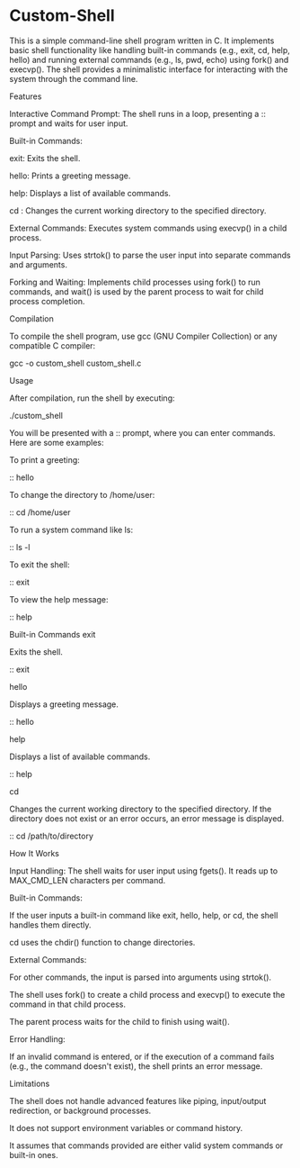 # Custom-Shell
This is a simple command-line shell program written in C. It implements basic shell functionality like handling built-in commands (e.g., exit, cd, help, hello) and running external commands (e.g., ls, pwd, echo) using fork() and execvp(). The shell provides a minimalistic interface for interacting with the system through the command line.

Features

Interactive Command Prompt: The shell runs in a loop, presenting a :: prompt and waits for user input.

Built-in Commands:

exit: Exits the shell.

hello: Prints a greeting message.

help: Displays a list of available commands.

cd <directory>: Changes the current working directory to the specified directory.

External Commands: Executes system commands using execvp() in a child process.

Input Parsing: Uses strtok() to parse the user input into separate commands and arguments.

Forking and Waiting: Implements child processes using fork() to run commands, and wait() is used by the parent process to wait for child process completion.

Compilation

To compile the shell program, use gcc (GNU Compiler Collection) or any compatible C compiler:

gcc -o custom_shell custom_shell.c

Usage

After compilation, run the shell by executing:

./custom_shell


You will be presented with a :: prompt, where you can enter commands. Here are some examples:

To print a greeting:

:: hello


To change the directory to /home/user:

:: cd /home/user


To run a system command like ls:

:: ls -l


To exit the shell:

:: exit


To view the help message:

:: help

Built-in Commands
exit

Exits the shell.

:: exit

hello

Displays a greeting message.

:: hello

help

Displays a list of available commands.

:: help

cd <directory>

Changes the current working directory to the specified directory. If the directory does not exist or an error occurs, an error message is displayed.

:: cd /path/to/directory

How It Works

Input Handling: The shell waits for user input using fgets(). It reads up to MAX_CMD_LEN characters per command.

Built-in Commands:

If the user inputs a built-in command like exit, hello, help, or cd, the shell handles them directly.

cd uses the chdir() function to change directories.

External Commands:

For other commands, the input is parsed into arguments using strtok().

The shell uses fork() to create a child process and execvp() to execute the command in that child process.

The parent process waits for the child to finish using wait().

Error Handling:

If an invalid command is entered, or if the execution of a command fails (e.g., the command doesn't exist), the shell prints an error message.

Limitations

The shell does not handle advanced features like piping, input/output redirection, or background processes.

It does not support environment variables or command history.

It assumes that commands provided are either valid system commands or built-in ones.
